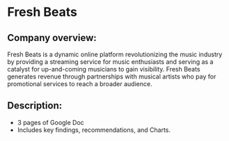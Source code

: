 # Fresh Beats 

## Company overview:

Fresh Beats is a dynamic online platform revolutionizing the music industry by providing a streaming service for music enthusiasts and serving as a catalyst for up-and-coming musicians to gain visibility. Fresh Beats generates revenue through partnerships with musical artists who pay for promotional services to reach a broader audience.

## Description:

* 3 pages of Google Doc
* Includes key findings, recommendations, and Charts.
